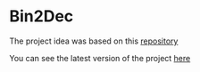 # Bin2Dec

The project idea was based on this [repository](https://github.com/florinpop17/app-ideas/blob/master/Projects/1-Beginner/Bin2Dec-App.md)


You can see the latest version of the project [here](https://bin2dec-matheussj.herokuapp.com/)
